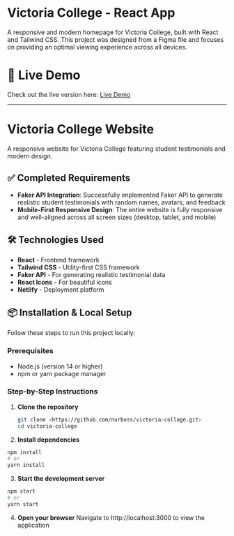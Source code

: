 # Victoria College - React App

A responsive and modern homepage for Victoria College, built with React and Tailwind CSS. This project was designed from a Figma file and focuses on providing an optimal viewing experience across all devices.

# 🚀 Live Demo

Check out the live version here: [Live Demo](https://victoria-collage.netlify.app/)

---

# Victoria College Website

A responsive website for Victoria College featuring student testimonials and modern design.

## ✅ Completed Requirements

- **Faker API Integration**: Successfully implemented Faker API to generate realistic student testimonials with random names, avatars, and feedback
- **Mobile-First Responsive Design**: The entire website is fully responsive and well-aligned across all screen sizes (desktop, tablet, and mobile)

## 🛠️ Technologies Used

- **React** - Frontend framework
- **Tailwind CSS** - Utility-first CSS framework
- **Faker API** - For generating realistic testimonial data
- **React Icons** - For beautiful icons
- **Netlify** - Deployment platform

## 📦 Installation & Local Setup

Follow these steps to run this project locally:

### Prerequisites

- Node.js (version 14 or higher)
- npm or yarn package manager

### Step-by-Step Instructions

1. **Clone the repository**

   ```bash
   git clone <https://github.com/nurboss/victoria-collage.git>
   cd victoria-college
   ```

2. **Install dependencies**

```bash
npm install
# or
yarn install
```

3. **Start the development server**

```bash
npm start
# or
yarn start
```

4. **Open your browser**
   Navigate to http://localhost:3000 to view the application
